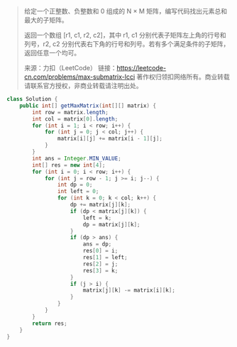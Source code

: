 > 给定一个正整数、负整数和 0 组成的 N × M 矩阵，编写代码找出元素总和最大的子矩阵。
>
> 返回一个数组 [r1, c1, r2, c2]，其中 r1, c1 分别代表子矩阵左上角的行号和列号，r2, c2 分别代表右下角的行号和列号。若有多个满足条件的子矩阵，返回任意一个均可。
>
> 来源：力扣（LeetCode）
> 链接：https://leetcode-cn.com/problems/max-submatrix-lcci
> 著作权归领扣网络所有。商业转载请联系官方授权，非商业转载请注明出处。

```java
class Solution {
    public int[] getMaxMatrix(int[][] matrix) {
        int row = matrix.length;
        int col = matrix[0].length;
        for (int i = 1; i < row; i++) {
            for (int j = 0; j < col; j++) {
                matrix[i][j] += matrix[i - 1][j];
            }
        }
        int ans = Integer.MIN_VALUE;
        int[] res = new int[4];
        for (int i = 0; i < row; i++) {
            for (int j = row - 1; j >= i; j--) {
                int dp = 0;
                int left = 0;
                for (int k = 0; k < col; k++) {
                    dp += matrix[j][k];
                    if (dp < matrix[j][k]) {
                        left = k;
                        dp = matrix[j][k];
                    }
                    if (dp > ans) {
                        ans = dp;
                        res[0] = i;
                        res[1] = left;
                        res[2] = j;
                        res[3] = k;
                    }
                    if (j > i) {
                        matrix[j][k] -= matrix[i][k];
                    } 
                }  
            }
        }
        return res;
    }
}
```

